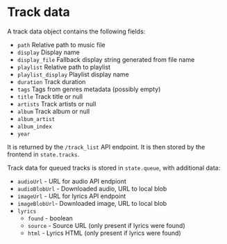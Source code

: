 # Track data

A track data object contains the following fields:
* `path` Relative path to music file
* `display` Display name
* `display_file` Fallback display string generated from file name
* `playlist` Relative path to playlist
* `playlist_display` Playlist display name
* `duration` Track duration
* `tags` Tags from genres metadata (possibly empty)
* `title` Track title or null
* `artists` Track artists or null
* `album` Track album or null
* `album_artist`
* `album_index`
* `year`

It is returned by the `/track_list` API endpoint. It is then stored by the frontend in `state.tracks`.

Track data for queued tracks is stored in `state.queue`, with additional data:
* `audioUrl` - URL for audio API endpiont
* `audioBlobUrl` - Downloaded audio, URL to local blob
* `imageUrl` - URL for lyrics API endpoint
* `imageBlobUrl`- Downloaded image, URL to local blob
* `lyrics`
  * `found` - boolean
  * `source` - Source URL (only present if lyrics were found)
  * `html` - Lyrics HTML (only present if lyrics were found)